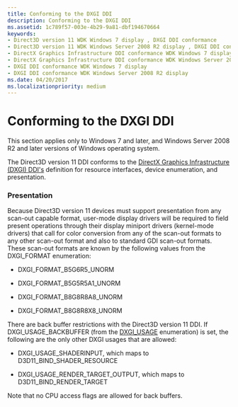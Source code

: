 ```yaml
---
title: Conforming to the DXGI DDI
description: Conforming to the DXGI DDI
ms.assetid: 1c789f57-003e-4b29-9a81-dbf194670664
keywords:
- Direct3D version 11 WDK Windows 7 display , DXGI DDI conformance
- Direct3D version 11 WDK Windows Server 2008 R2 display , DXGI DDI conformance
- DirectX Graphics Infrastructure DDI conformance WDK Windows 7 display
- DirectX Graphics Infrastructure DDI conformance WDK Windows Server 2008 R2 display
- DXGI DDI conformance WDK Windows 7 display
- DXGI DDI conformance WDK Windows Server 2008 R2 display
ms.date: 04/20/2017
ms.localizationpriority: medium
---
```


# Conforming to the DXGI DDI


This section applies only to Windows 7 and later, and Windows Server 2008 R2 and later versions of Windows operating system.

The Direct3D version 11 DDI conforms to the [DirectX Graphics Infrastructure (DXGI) DDI's](directx-graphics-infrastructure-ddi.md) definition for resource interfaces, device enumeration, and presentation.

### <span id="presentation"></span><span id="PRESENTATION"></span>Presentation

Because Direct3D version 11 devices must support presentation from any scan-out capable format, user-mode display drivers will be required to field present operations through their display miniport drivers (kernel-mode drivers) that call for color conversion from any of the scan-out formats to any other scan-out format and also to standard GDI scan-out formats. These scan-out formats are known by the following values from the DXGI\_FORMAT enumeration:

-   DXGI\_FORMAT\_B5G6R5\_UNORM

-   DXGI\_FORMAT\_B5G5R5A1\_UNORM

-   DXGI\_FORMAT\_B8G8R8A8\_UNORM

-   DXGI\_FORMAT\_B8G8R8X8\_UNORM

There are back buffer restrictions with the Direct3D version 11 DDI. If DXGI\_USAGE\_BACKBUFFER (from the [DXGI\_USAGE](/windows/win32/direct3ddxgi/dxgi-usage) enumeration) is set, the following are the only other DXGI usages that are allowed:

-   DXGI\_USAGE\_SHADERINPUT, which maps to D3D11\_BIND\_SHADER\_RESOURCE

-   DXGI\_USAGE\_RENDER\_TARGET\_OUTPUT, which maps to D3D11\_BIND\_RENDER\_TARGET

Note that no CPU access flags are allowed for back buffers.

 

